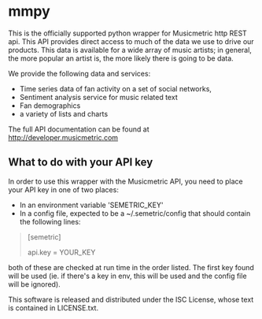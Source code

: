 mmpy
====

This is the officially supported python wrapper for Musicmetric http REST api. This API provides direct access to much of the data we use to drive our products.  This data is available for a wide array of music artists; in general, the more popular an artist is, the more likely there is going to be data.     


We provide the following data and services:

 * Time series data of fan activity on a set of social networks,
 * Sentiment analysis service for music related text
 * Fan demographics
 * a variety of lists and charts


The full API documentation can be found at http://developer.musicmetric.com


What to do with your API key
----------------------------

In order to use this wrapper with the Musicmetric API, you need to place your API key in one of two places:

 * In an environment variable 'SEMETRIC_KEY'
 * In a config file, expected to be a ~/.semetric/config that should contain the following lines:

> [semetric]
> 
> api.key = YOUR_KEY
> 

both of these are checked at run time in the order listed. The first key found will be used (ie. if there's a key in env, this will be used and the config file will be ignored).


This software is released and distributed under the ISC License, whose text is contained in LICENSE.txt.